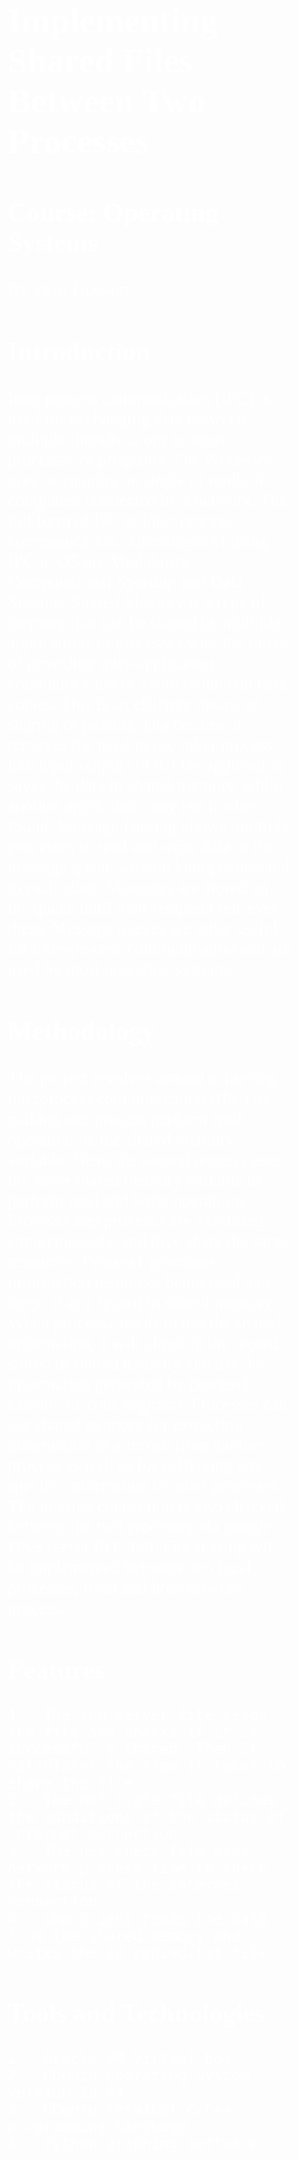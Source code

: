 <font style="color:#fff; font-family: 'Bebas Neue'; 
font-size: 3.5ch">

# Implementing Shared Files Between Two Processes
## Course: Operating Systems

By Yasir Hussain

## Introduction

Inter process communication (IPC) is used for exchanging data between multiple threads in one or more processes or programs. The Processes may be running on single or multiple computers connected by a network. The full form of IPC is Inter-process communication. Advantages of using IPC in OS are Modularity, Computational Speedup and Data Sharing.
Shared Memory is a type of memory that can be shared by multiple applications or processes with the intent of providing inter-application communication or avoid redundant data copies. This is an efficient means of sharing or passing data because it removes the need to use other process like input/output (I/O). One application saves the data in shared memory, while another application may use it when found.
Message Passing allows multiple processes to read and write data to the message queue without being connected to each other. Messages are stored on the queue until their recipient retrieves them. Message queues are quite useful for inter-process communication and are used by most operating systems.

## Methodology

The project revolves around achieving interprocess communication (IPC) by making one process perform read operation on the shared memory variable. Next, the second process uses the same shared memory variable to perform read and write operations. Process1 and process2 are executing simultaneously, and they share the same resources. Process1 generates information resources being used and keeps it as a record in shared memory. When process2 needs to use the shared information, it will check in the record stored in shared memory and use the information generated by process1 execute its code segment. Processes can use shared memory for extracting information as a record from another process as well as for delivering any specific information to other processes. . The internet connection is also checked between the two processes via google DNS server (8.8.8.8). File sharing will be implemented between two local processes, local and host/network process.

## Features
    1.	The shm_server file reads the file and checks if it is successfully shared. Then it calculates the time it takes to share the file.
    2.	The net_state file defines the conditions of the status of internet connection.
    3.	The net_check file uses network process time to check the status of the internet connection.
    4.	shm_client reads the data from the shared memory and writes the in copied.txt file.

## Tools and Technologies
    1.	Oracle VM Virtual Box
    2.	Ubuntu Operating System version 18.04
    3.	Ubuntu terminal C/C++ programming language
    4.	Python graphing software

## References
https://bbs.archlinux.org/viewtopic.php?id=213878 (only the networking part)

## Conclusion 

The shm_server file writes the data in the shared memory. Then the shm_client file reads the data from the shared memory. shm_server file also keeps track of the time taken for the file transfer. The net_check file uses network process time from the google DNS server to check for internet connectivity between the 2 processes and the conditions for the internet connection are defined in the net_state file.

</font>